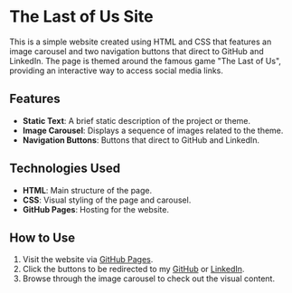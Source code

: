 # The Last of Us Site

This is a simple website created using HTML and CSS that features an image carousel and two navigation buttons that direct to GitHub and LinkedIn. The page is themed around the famous game "The Last of Us", providing an interactive way to access social media links.

## Features

- **Static Text**: A brief static description of the project or theme.
- **Image Carousel**: Displays a sequence of images related to the theme.
- **Navigation Buttons**: Buttons that direct to GitHub and LinkedIn.

## Technologies Used

- **HTML**: Main structure of the page.
- **CSS**: Visual styling of the page and carousel.
- **GitHub Pages**: Hosting for the website.

## How to Use

1. Visit the website via [GitHub Pages](https://jarbastesch.github.io/Site-The-Last-Of-Us/).
2. Click the buttons to be redirected to my [GitHub](https://github.com/jarbastesch) or [LinkedIn](https://www.linkedin.com/in/jarbastesch/).
3. Browse through the image carousel to check out the visual content.
